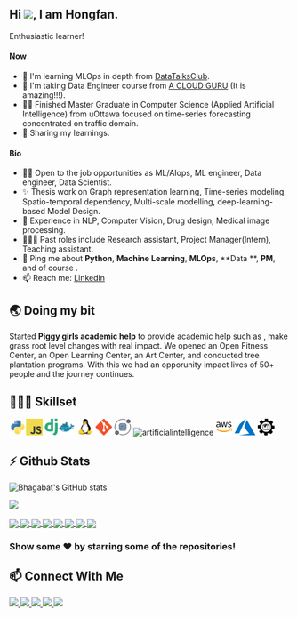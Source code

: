 ## Hi <img src="https://raw.githubusercontent.com/iampavangandhi/iampavangandhi/master/gifs/Hi.gif" width="30px">, I am Hongfan.

Enthusiastic learner!

#### Now
- 🌱 I'm learning MLOps in depth from [DataTalksClub](https://github.com/DataTalksClub/mlops-zoomcamp).
- 💪 I'm taking Data Engineer course from [A CLOUD GURU](https://acloudguru.com/course/google-certified-professional-data-engineer) (It is amazing!!!).
- 🧑‍🎓 Finished Master Graduate in Computer Science (Applied Artificial Intelligence) from uOttawa focused on time-series forecasting concentrated on traffic domain.
-  📝 Sharing my learnings.

#### Bio
- 🙆‍♀️ Open to the job opportunities as ML/AIops, ML engineer, Data engineer, Data Scientist.
- ✨ Thesis work on Graph representation learning, Time-series modeling, Spatio-temporal dependency, Multi-scale modelling, deep-learning-based Model Design.
- 📖 Experience in NLP, Computer Vision, Drug design, Medical image processing.
- 👨🏻‍💻 Past roles include Research assistant, Project Manager(Intern), Teaching assistant.
- 💬 Ping me about **Python**, **Machine Learning**, **MLOps**, **Data **, **PM**, and of course .
- 📫 Reach me: [Linkedin](https://www.linkedin.com/in/Muhongfan/)


## 🌏 Doing my bit ##

Started **Piggy girls academic help** to provide academic help such as , make grass root level changes with real impact. We opened an Open Fitness Center, an Open Learning Center, an Art Center, and conducted tree plantation programs. With this we had an opporunity impact lives of 50+ people and the journey continues.


## 👨🏻‍💻 Skillset ##

<img height="30" src="imgs/python-original.svg" alt="python"><img height="30" src="https://raw.githubusercontent.com/github/explore/80688e429a7d4ef2fca1e82350fe8e3517d3494d/topics/javascript/javascript.png" alt="JavaScript"> <img height="30" src="imgs/django.svg" alt="Django"><img height="30" src="imgs/docker-original.svg" alt="Docker"> <img height="30" src="imgs/linux-original.svg" alt="linux"> <img height="30" src="imgs/git-original.svg" alt="git"> <img height="30" src="imgs/machine-learning.svg" alt="machinelearning"> <img height="30" src="imgs/d" alt="artificialintelligence"> <img height="30" src="imgs/amazon-aws.svg" alt="AWS"> <img height="30" src="imgs/azure.svg" alt="Azure"> <img height="30" src="imgs/product-development-icon.svg" alt="productmanagement"> 


## ⚡ Github Stats ##

<p float="left">

![Bhagabat's GitHub stats](https://github-readme-stats.vercel.app/api?username=bprasad123&show_icons=true&theme=merko)

<img height="180em" src="https://github-readme-stats.vercel.app/api/top-langs/?username=bprasad123&show_icons=true&hide_border=true&layout=compact&langs_count=8"/>
</p>

<a href="https://github.com/BPrasad123/MLOps_Zoomcamp" target="_blank">
  <img align="center" src="https://github-readme-stats.vercel.app/api/pin/?username=bprasad123&repo=MLOps_Zoomcamp&theme=dracula" />
</a>
<a href="https://github.com/BPrasad123/GoTo_Data_Science" target="_blank">
 <img align="center" src="https://github-readme-stats.vercel.app/api/pin/?username=bprasad123&repo=GoTo_Data_Science&theme=dracula" />
</a>
<a href="https://github.com/TSAI-MLOps-BASS/Session2-CIFAR-Deployment-with-Flask-and-Heroku" target="_blank">
  <img align="center" src="https://github-readme-stats.vercel.app/api/pin/?username=TSAI-MLOps-BASS&repo=Session2-CIFAR-Deployment-with-Flask-and-Heroku&theme=dracula" />
</a>
<a href="https://github.com/TSAI-MLOps-BASS/Session3-Docker-Flask-Pytorch-Heroku-Imagenet-Classification" target="_blank">
 <img align="center" src="https://github-readme-stats.vercel.app/api/pin/?username=TSAI-MLOps-BASS&repo=Session3-Docker-Flask-Pytorch-Heroku-Imagenet-Classification&theme=dracula" />
</a>
<a href="https://github.com/BPrasad123/EPAi_Phase-I_Advanced_Python" target="_blank">
 <img align="center" src="https://github-readme-stats.vercel.app/api/pin/?username=BPrasad123&repo=EPAi_Phase-I_Advanced_Python&theme=dracula" />
</a>
<a href="https://github.com/BPrasad123/EVA_Computer_Vision" target="_blank">
 <img align="center" src="https://github-readme-stats.vercel.app/api/pin/?username=BPrasad123&repo=EVA_Computer_Vision&theme=dracula" />
</a>
<a href="https://github.com/BPrasad123/EVA_TinyImageNet_Challenge" target="_blank">
 <img align="center" src="https://github-readme-stats.vercel.app/api/pin/?username=BPrasad123&repo=EVA_TinyImageNet_Challenge&theme=dracula" />
</a>
<a href="https://github.com/BPrasad123/TSAI-MLOps-Phase1" target="_blank">
 <img align="center" src="https://github-readme-stats.vercel.app/api/pin/?username=BPrasad123&repo=TSAI-MLOps-Phase1&theme=dracula" />
</a>

<div align="left">

### Show some ❤️ by starring some of the repositories!
</div>


## 📫 Connect With Me

<p left="center">
<a href="https://twitter.com/bbhagabat">
  <img src="https://img.shields.io/badge/twitter-%231DA1F2.svg?&style=for-the-badge&logo=twitter&logoColor=white" height=25>
</a> 
<a href="https://www.linkedin.com/in/bhagabat-prasad/">
  <img src="https://img.shields.io/badge/linkedin-%230077B5.svg?&style=for-the-badge&logo=linkedin&logoColor=white" height=25>
</a> 
<a href="https://dev.to/bprasad123">
  <img src="https://img.shields.io/badge/dev.to-0A0A0A?style=for-the-badge&logo=dev.to&logoColor=white" height=25>
</a>
<a href="https://medium.com/@bhagabat.prasad123">
  <img src="https://img.shields.io/badge/Medium-12100E?style=for-the-badge&logo=medium&logoColor=white" height=25>
</a>
<a href="mailto:bhagabat.prasad123@gmail.com">
  <img src="	https://img.shields.io/badge/Gmail-D14836?style=for-the-badge&logo=gmail&logoColor=white" height=25>
</a>
</p>


